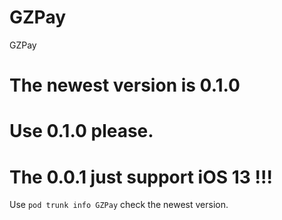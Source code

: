 # GZPay
GZPay
# The newest version is 0.1.0
# Use 0.1.0 please.
# The 0.0.1 just support iOS 13 !!!

Use `pod trunk info GZPay` check the newest version.
